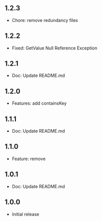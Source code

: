 ## 1.2.3

* Chore: remove redundancy files

## 1.2.2

* Fixed: GetValue Null Reference Exception

## 1.2.1

* Doc: Update README.md

## 1.2.0

* Features: add containsKey

## 1.1.1

* Doc: Update README.md

## 1.1.0

* Feature: remove

## 1.0.1

* Doc: Update README.md
  
## 1.0.0

* Initial release
